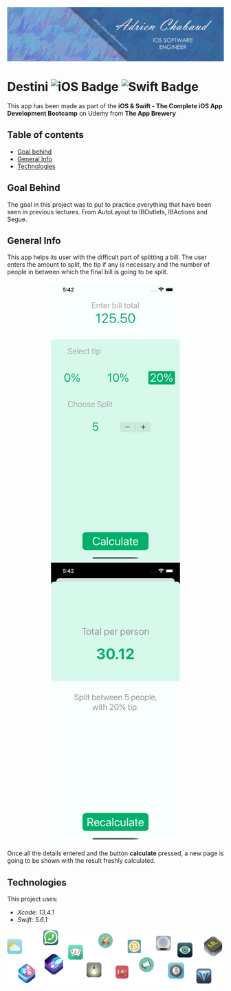 <!--
  Title: Tipsy
  Description: iOS App of a tip calculator app, made using SWIFT
  Author: Adrien CHABAUD
 -->
 
 <img src="/images/Adrien_banner_01.png">
 
 
 # Destini ![iOS Badge](https://img.shields.io/badge/iOS-000000?style=for-the-badge&logo=ios&logoColor=white) ![Swift Badge](https://img.shields.io/badge/Swift%20Version-5-orange) 

This app has been made as part of the **iOS & Swift - The Complete iOS App Development Bootcamp** on Udemy from **The App Brewery**

## Table of contents
* [Goal behind](#goal-behind)
* [General Info](#general-info)
* [Technologies](#technologies)

## Goal Behind

The goal in this project was to put to practice everything that have been seen in previous lectures. From AutoLayout to IBOutlets, IBActions and Segue.

## General Info

This app helps its user with the difficult part of splitting a bill. The user enters the amount to split, the tip if any is necessary and the number of 
people in between which the final bill is going to be split.

<p align="center">
  <img src="/images/screenshot_main_activity.png" width=300 hspace=20><img src="/images/screenshot_results_activity.png" width=300 hspace=20>
</p>

Once all the details entered and the button **calculate** pressed, a new page is going to be shown with the result freshly calculated.

## Technologies

This project uses:
* *Xcode: 13.4.1*
* *Swift: 5.6.1*

<p align="center">
  <img src="images/readme-end-banner.png">
</p>

